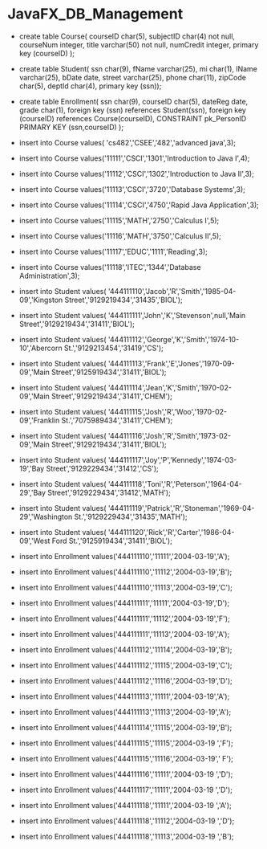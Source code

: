 # JavaFX_DB_Management

- create table Course(
  courseID char(5),
  subjectID char(4) not null, 
  courseNum integer,
  title varchar(50) not null,
  numCredit integer,
  primary key (courseID) );
  
- create table Student(
 ssn char(9),
 fName varchar(25),
 mi char(1),
 lName varchar(25),
 bDate date,
 street varchar(25),
 phone char(11),
 zipCode char(5),
 deptId char(4),
primary key (ssn));

- create table Enrollment(
 ssn char(9),
 courseID char(5),
 dateReg date, 
 grade char(1),
 foreign key (ssn) references Student(ssn),
 foreign key (courseID) references Course(courseID),
 CONSTRAINT pk_PersonID PRIMARY KEY (ssn,courseID) );
 
- insert into Course values( 'cs482','CSEE','482','advanced java',3);
- insert into Course values('11111','CSCI','1301','Introduction to Java I',4);
- insert into Course values('11112','CSCI','1302','Introduction to Java II',3);
- insert into Course values('11113','CSCI','3720','Database Systems',3);
- insert into Course values('11114','CSCI','4750','Rapid Java Application',3);
- insert into Course values('11115','MATH','2750','Calculus I',5);
- insert into Course values('11116','MATH','3750','Calculus II',5);
- insert into Course values('11117','EDUC','1111','Reading',3);
- insert into Course values('11118','ITEC','1344','Database Administration',3);


- insert into Student values( '444111110','Jacob','R','Smith','1985-04-09','Kingston Street','9129219434','31435','BIOL');
- insert into Student values( '444111111','John','K','Stevenson',null,'Main Street','9129219434','31411','BIOL');
- insert into Student values( '444111112','George','K','Smith','1974-10-10','Abercorn St.','9129213454','31419','CS');
- insert into Student values( '444111113','Frank','E','Jones','1970-09-09','Main Street','9125919434','31411','BIOL');
- insert into Student values( '444111114','Jean','K','Smith','1970-02-09','Main Street','9129219434','31411','CHEM');
- insert into Student values( '444111115','Josh','R','Woo','1970-02-09','Franklin St.','7075989434','31411','CHEM');
- insert into Student values( '444111116','Josh','R','Smith','1973-02-09','Main Street','9129219434','31411','BIOL');
- insert into Student values( '444111117','Joy','P','Kennedy','1974-03-19','Bay Street','9129229434','31412','CS');
- insert into Student values( '444111118','Toni','R','Peterson','1964-04-29','Bay Street','9129229434','31412','MATH');
- insert into Student values( '444111119','Patrick','R','Stoneman','1969-04-29','Washington St.','9129229434','31435','MATH');
- insert into Student values( '444111120','Rick','R','Carter','1986-04-09','West Ford St.','9125919434','31411','BIOL');

- insert into Enrollment values('444111110','11111','2004-03-19','A');
- insert into Enrollment values('444111110','11112','2004-03-19','B');
- insert into Enrollment values('444111110','11113','2004-03-19','C');
- insert into Enrollment values('444111111','11111','2004-03-19','D');
- insert into Enrollment values('444111111','11112','2004-03-19','F');
- insert into Enrollment values('444111111','11113','2004-03-19','A');
- insert into Enrollment values('444111112','11114','2004-03-19','B');
- insert into Enrollment values('444111112','11115','2004-03-19','C');
- insert into Enrollment values('444111112','11116','2004-03-19','D');
- insert into Enrollment values('444111113','11111','2004-03-19','A');
- insert into Enrollment values('444111113','11113','2004-03-19','A');
- insert into Enrollment values('444111114','11115','2004-03-19','B');
- insert into Enrollment values('444111115','11115','2004-03-19 ','F');
- insert into Enrollment values('444111115','11116','2004-03-19',' F');
- insert into Enrollment values('444111116','11111','2004-03-19 ','D');
- insert into Enrollment values('444111117','11111','2004-03-19 ','D');
- insert into Enrollment values('444111118','11111','2004-03-19 ','A');
- insert into Enrollment values('444111118','11112','2004-03-19 ','D');
- insert into Enrollment values('444111118','11113','2004-03-19 ','B');

